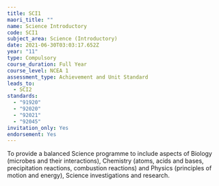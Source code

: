 ```yaml
---
title: SCI1
maori_title: ""
name: Science Introductory
code: SCI1
subject_area: Science (Introductory)
date: 2021-06-30T03:03:17.652Z
year: "11"
type: Compulsory
course_duration: Full Year
course_level: NCEA 1
assessment_type: Achievement and Unit Standard
leads_to:
  - SCI2
standards:
  - "91920"
  - "92020"
  - "92021"
  - "92045"
invitation_only: Yes
endorsement: Yes
---
```

To provide a balanced Science programme to include aspects of Biology (microbes and their interactions), Chemistry (atoms, acids and bases, precipitation reactions, combustion reactions) and Physics (principles of motion and energy), Science investigations and research.